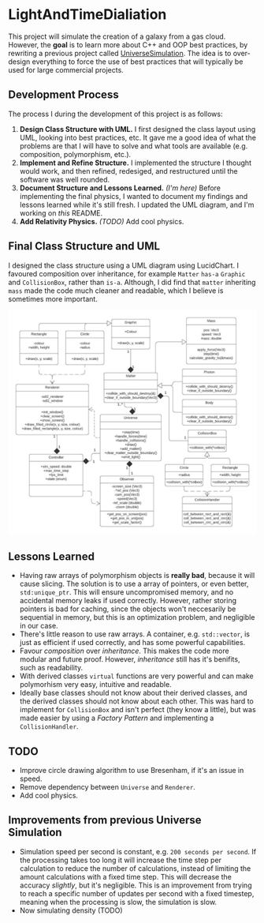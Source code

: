 # LightAndTimeDialiation
This project will simulate the creation of a galaxy from a gas cloud. However, the **goal** is to learn more about C++ and OOP best practices, by rewriting a previous project called [UniverseSimulation](https://github.com/heinwessels/UniverseSimulator). The idea is to over-design everything to force the use of best practices that will typically be used for large commercial projects.

## Development Process
The process I during the development of this project is as follows:

1. **Design Class Structure with UML.** I first designed the class layout using UML, looking into best practices, etc. It gave me a good idea of what the problems are that I will have to solve and what tools are available (e.g. composition, polymorphism, etc.).
2. **Implement and Refine Structure.** I implemented the structure I thought would work, and then refined, redesiged, and restructured until the software was well rounded.
3. **Document Structure and Lessons Learned.** *(I'm here)* Before implementing the final physics, I wanted to document my findings and lessons learned while it's still fresh. I updated the UML diagram, and I'm working on *this* README.
4. **Add Relativity Physics.** *(TODO)* Add cool physics.

## Final Class Structure and UML

I designed the class structure using a UML diagram using LucidChart. I favoured composition over inheritance, for example `Matter` `has-a` `Graphic` and `CollisionBox`, rather than `is-a`. Although, I did find that `matter` inheriting `mass` made the code much cleaner and readable, which I believe is sometimes more important.

![UML Diagram](uml/uml_20200708.jpeg)

## Lessons Learned
- Having raw arrays of polymorphism objects is **really bad**, because it will cause slicing. The solution is to use a array of pointers, or even better, `std:unique_ptr`. This will ensure uncompromised memory, and no accidental memory leaks if used correctly. However, rather storing pointers is bad for caching, since the objects won't neccesarily be sequential in memory, but this is an optimization problem, and negligible in our case.
- There's little reason to use raw arrays. A container, e.g. `std::vector`, is just as efficient if used correctly, and has some powerful capabilities.
- Favour *composition* over *inheritance*. This makes the code more modular and future proof. However, *inheritance* still has it's benifits, such as readability.
- With derived classes `virtual` functions are very powerful and can make polymorhism very easy, intuitive and readable.
- Ideally base classes should not know about their derived classes, and the derived classes should not know about each other. This was hard to implement for `CollisionBox` and isn't perfect (they know a little), but was made easier by using a *Factory Pattern* and implementing a `CollisionHandler`.

## TODO
- Improve circle drawing algorithm to use Bresenham, if it's an issue in speed.
- Remove dependency between `Universe` and `Renderer`.
- Add cool physics.

## Improvements from previous Universe Simulation
- Simulation speed per second is constant, e.g. `200 seconds per second`. If the processing takes too long it will increase the time step per calculation to reduce the number of calculations, instead of limiting the amount calculations with a fixed time step. This will decrease the accuracy *slightly*, but it's negligible. This is an improvement from trying to reach a specific number of updates per second with a fixed timestep, meaning when the processing is slow, the simulation is slow.
- Now simulating density (TODO)